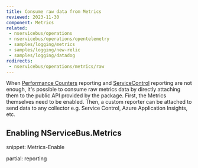 ```yaml
---
title: Consume raw data from Metrics
reviewed: 2023-11-30
component: Metrics
related:
 - nservicebus/operations
 - nservicebus/operations/opentelemetry
 - samples/logging/metrics
 - samples/logging/new-relic
 - samples/logging/datadog
redirects:
 - nservicebus/operations/metrics/raw
---
```


When [Performance Counters](./performance-counters.md) reporting and [ServiceControl](./install-plugin.md) reporting are not enough, it's possible to consume raw metrics data by directly attaching them to the public API provided by the package. First, the Metrics themselves need to be enabled. Then, a custom reporter can be attached to send data to any collector e.g. Service Control, Azure Application Insights, etc.

## Enabling NServiceBus.Metrics

snippet: Metrics-Enable

partial: reporting
